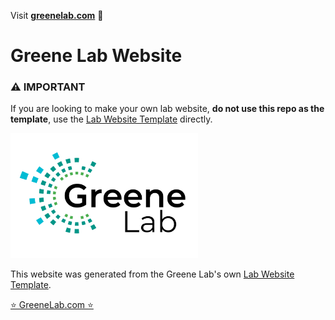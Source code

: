 Visit **[greenelab.com](https://greenelab.com)** 🚀

# Greene Lab Website

### ⚠️ IMPORTANT 

If you are looking to make your own lab website, **do not use this repo as the template**, use the [Lab Website Template](https://greene-lab.gitbook.io/lab-website-template-docs) directly.

<img height="200" src="https://raw.githubusercontent.com/greenelab/brand/master/text/for-light-bg.png?raw=true" alt="Lab Website Template">

This website was generated from the Greene Lab's own [Lab Website Template](https://github.com/greenelab/lab-website-template).

[⭐ GreeneLab.com ⭐](https://greenelab.com/)
